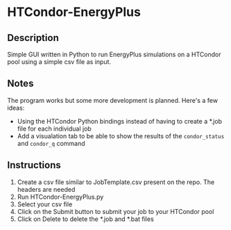 # HTCondor-EnergyPlus

## Description
Simple GUI written in Python to run EnergyPlus simulations on a HTCondor pool using a simple csv file as input.

## Notes
The program works but some more development is planned. Here's a few ideas:
+ Using the HTCondor Python bindings instead of having to create a *.job file for each individual job
+ Add a visualation tab to be able to show the results of the `condor_status` and `condor_q` command

## Instructions
1. Create a csv file similar to JobTemplate.csv present on the repo. The headers are needed
2. Run HTCondor-EnergyPlus.py
3. Select your csv file
4. Click on the Submit button to submit your job to your HTCondor pool
5. Click on Delete to delete the *.job and *.bat files

